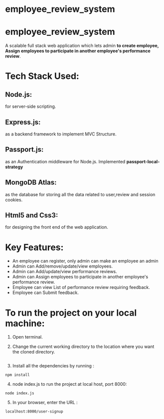 # employee_review_system
# employee_review_system
A scalable full stack web application which lets admin **to create employee, Assign employees to participate in another employee's performance review**.

# Tech Stack Used:
## Node.js:
   for server-side scripting.
## Express.js:
   as a backend framework to implement MVC Structure.
## Passport.js:
   as an Authentication middleware for Node.js. Implemented **passport-local-strategy**  
## MongoDB Atlas:
   as the database for storing all the data related to user,review and session cookies.
## Html5 and Css3:
   for designing the front end of the web application.

# Key Features:
  - An employee can register, only admin can make an employee an admin
  - Admin can Add/remove/update/view employees.
  - Admin can Add/update/view performance reviews.
  - Admin can Assign employees to participate in another employee's performance review.
  - Employee can view List of performance review requiring feedback.
  - Employee can Submit feedback.



# To run the project on your local machine:

  1) Open terminal. 

  2) Change the current working directory to the location where you want the cloned directory.

  ```
 
  ```

  3) Install all the dependencies by running :

  ```
  npm install
  ```

  4) node index.js to run the project at local host, port 8000:

   ```
  node index.js
  ```

  5) In your browser, enter the URL :

  ```
  localhost:8000/user-signup
